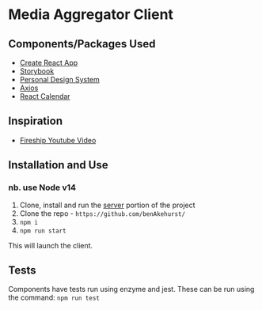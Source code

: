 # Media Aggregator Client

## Components/Packages Used

- [Create React App](https://github.com/facebook/create-react-app)
- [Storybook](https://storybook.js.org/docs/guides/guide-react/)
- [Personal Design System](https://github.com/benAkehurst/react-component-library)
- [Axios](https://github.com/axios/axios)
- [React Calendar](https://github.com/wojtekmaj/react-calendar)

## Inspiration

- [Fireship Youtube Video](https://www.youtube.com/watch?v=JTOJsU3FSD8)

## Installation and Use

### nb. use Node v14

1. Clone, install and run the [server](https://github.com/benAkehurst/media-aggregator/tree/master/server) portion of the project
2. Clone the repo - `https://github.com/benAkehurst/`
3. `npm i`
4. `npm run start`

This will launch the client.

## Tests

Components have tests run using enzyme and jest. These can be run using the command:
`npm run test`
